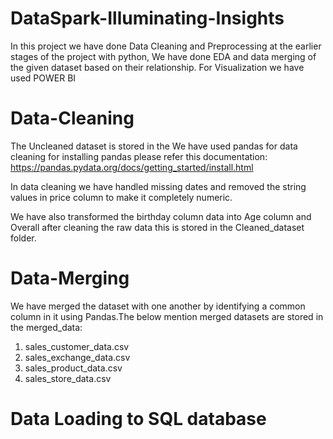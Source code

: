 # DataSpark-Illuminating-Insights
In this project we have done Data Cleaning and Preprocessing at the earlier stages of the project with python, We have done EDA and data merging of the given dataset based on their relationship. For Visualization we have used POWER BI

# Data-Cleaning
The Uncleaned dataset is stored in the We have used pandas for data cleaning for installing pandas please refer this documentation: https://pandas.pydata.org/docs/getting_started/install.html

In  data cleaning we have handled missing dates and removed the string values in price column to make it completely numeric.

We have also transformed the birthday column data into Age column and Overall after cleaning the raw data this is stored in the Cleaned_dataset folder.

# Data-Merging
We have merged the dataset with one another by identifying a common column in it using Pandas.The below mention merged datasets are stored in the merged_data:
   1. sales_customer_data.csv
   2. sales_exchange_data.csv
   3. sales_product_data.csv
   4. sales_store_data.csv

# Data Loading to SQL database

      


    
